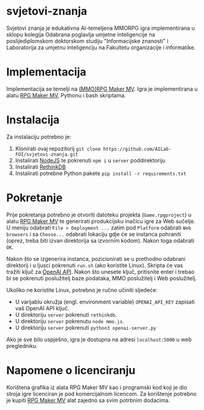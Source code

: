 # svjetovi-znanja

Svjetovi znanja je edukativna AI-temeljena MMORPG igra implementirana u sklopu kolegija Odabrana poglavlja umjetne inteligencije na poslijediplomskom doktorskom studiju "Informacijske znanosti" i Laboratorija za umjetnu inteligenciju na Fakultetu organizacije i informatike.

# Implementacija

Implementacija se temelji na [(MMO)RPG Maker MV](https://github.com/samuelcardillo/MMORPGMaker-MV). Igra je implementirana u alatu [RPG Maker MV](https://www.rpgmakerweb.com/products/rpg-maker-mv), Pythonu i bash skriptama.

# Instalacija

Za instalaciju potrebno je:

1. Klonirati ovaj repozitorij `git clone https://github.com/AILab-FOI/svjetovi-znanja.git`
2. Instalirati [NodeJS](https://nodejs.org/en/) te pokrenuti `npm i` u `server` poddirektoriju
3. Instalirati [RethinkDB](https://rethinkdb.com/docs/install/)
4. Instalirati potrebne Python pakete `pip install -r requirements.txt`

# Pokretanje

Prije pokretanja potrebno je otvoriti datoteku projekta (`Game.rpgproject`) u alatu [RPG Maker MV](https://www.rpgmakerweb.com/products/rpg-maker-mv) te generirati produkcijsku inačicu igre za Web sučelje. U meniju odabrati `File > Deployment ...` zatim pod `Platform` odabrati `Web browsers` i sa `Choose...` odabrati lokaciju gdje će se instanca pohraniti (oprez, treba biti izvan direktorija sa izvornim kodom). Nakon toga odabrati `OK`.

Nakon što se izgenerira instanca, pozicionirati se u prethodno odabrani direktorij i u ljusci pokrenuti `run.sh` (ako koristite Linux). Skripta će vas tražiti ključ za [OpenAI API](https://platform.openai.com/api-keys). Nakon što unesete ključ, pritisnite enter i trebao bi se pokrenuti poslužitelj baze podataka, MMO poslužitelj i Web poslužitelj.

Ukoliko ne koristite Linux, potrebno je ručno učiniti sljedeće:
- U varijablu okružja (engl. environment variable) `OPENAI_API_KEY` zapisati vaš OpenAI API ključ.
- U direktoriju `server` pokrenuti `rethinkdb`.
- U direktoriju `server` pokrenutu `node mmo.js`.
- U direktoriju `server` pokrenuti `python3 openai-server.py`

Ako je sve bilo uspješno, igra je dostupna na adresi `localhost:5000` u web pregledniku.

# Napomene o licenciranju

Korištena grafika iz alata RPG Maker MV kao i programski kod koji je dio stroja igre licenciran je pod komercijalnom licencom. Za korištenje potrebno je kupiti [RPG Maker MV](https://www.rpgmakerweb.com/products/rpg-maker-mv) alat zajedno sa svim potrbnim dodacima.


